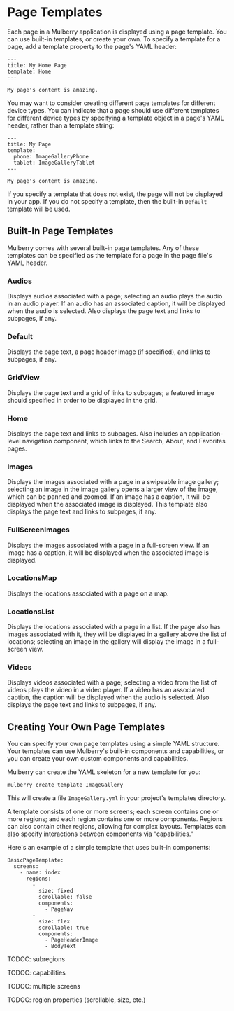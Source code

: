 # Page Templates

Each page in a Mulberry application is displayed using a page template. You can use
built-in templates, or create your own. To specify a template for a page, add a
template property to the page's YAML header:

    ---
    title: My Home Page
    template: Home
    ---

    My page's content is amazing.

You may want to consider creating different page templates for different device
types. You can indicate that a page should use different templates for
different device types by specifying a template object in a page's YAML header,
rather than a template string:

    ---
    title: My Page
    template:
      phone: ImageGalleryPhone
      tablet: ImageGalleryTablet
    ---

    My page's content is amazing.

If you specify a template that does not exist, the page will not be
displayed in your app. If you do not specify a template, then the built-in
`Default` template will be used.

## Built-In Page Templates

Mulberry comes with several built-in page templates. Any of these templates can be
specified as the template for a page in the page file's YAML header.

### Audios

Displays audios associated with a page; selecting an audio plays
the audio in an audio player. If an audio has an associated caption, it will
be displayed when the audio is selected. Also displays the page text and
links to subpages, if any.

### Default

Displays the page text, a page header image (if specified), and
links to subpages, if any.

### GridView

Displays the page text and a grid of links to subpages; a featured image
should specified in order to be displayed in the grid.

### Home

Displays the page text and links to subpages. Also includes an
application-level navigation component, which links to the Search, About, and
Favorites pages.

### Images

Displays the images associated with a page in a swipeable image gallery;
selecting an image in the image gallery opens a larger view of the image,
which can be panned and zoomed. If an image has a caption, it will be
displayed when the associated image is displayed. This template also displays
the page text and links to subpages, if any.

### FullScreenImages

Displays the images associated with a page in a full-screen view. If an image
has a caption, it will be displayed when the associated image is displayed.

### LocationsMap

Displays the locations associated with a page on a map.

### LocationsList

Displays the locations associated with a page in a list. If
the page also has images associated with it, they will be displayed in a
gallery above the list of locations; selecting an image in the gallery will
display the image in a full-screen view.

### Videos

Displays videos associated with a page; selecting a video from the
list of videos plays the video in a video player. If a video has an
associated caption, the caption will be displayed when the audio is selected.
Also displays the page text and links to subpages, if any.

## Creating Your Own Page Templates

You can specify your own page templates using a simple YAML structure. Your
templates can use Mulberry's built-in components and capabilities, or you can create
your own custom components and capabilities.

Mulberry can create the YAML skeleton for a new template for you:

    mulberry create_template ImageGallery

This will create a file `ImageGallery.yml` in your project's templates
directory.

A template consists of one or more screens; each screen contains one or more
regions; and each region contains one or more components. Regions can also
contain other regions, allowing for complex layouts. Templates can also specify
interactions between components via "capabilities."

Here's an example of a simple template that uses built-in components:

    BasicPageTemplate:
      screens:
        - name: index
          regions:
            -
              size: fixed
              scrollable: false
              components:
                - PageNav
            -
              size: flex
              scrollable: true
              components:
                - PageHeaderImage
                - BodyText

TODOC: subregions

TODOC: capabilities

TODOC: multiple screens

TODOC: region properties (scrollable, size, etc.)
